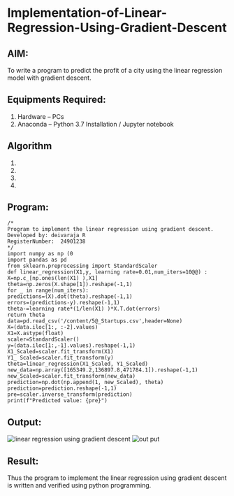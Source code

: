 # Implementation-of-Linear-Regression-Using-Gradient-Descent

## AIM:
To write a program to predict the profit of a city using the linear regression model with gradient descent.

## Equipments Required:
1. Hardware – PCs
2. Anaconda – Python 3.7 Installation / Jupyter notebook

## Algorithm
1. 
2. 
3. 
4. 

## Program:
```
/*
Program to implement the linear regression using gradient descent.
Developed by: deivaraja R
RegisterNumber:  24901238
*/
import numpy as np (0 
import pandas as pd 
from sklearn.preprocessing import StandardScaler 
def linear_regression(X1,y, learning rate=0.01,num_iters=10@@) : 
X=np.c_[np.ones(len(X1) ),X1] 
theta=np.zeros(X.shape[1]).reshape(-1,1) 
for _ in range(num_iters): 
predictions=(X).dot(theta).reshape(-1,1) 
errors=(predictions-y).reshape(-1,1) 
theta-=learning rate*(1/len(X1) )*X.T.dot(errors) 
return theta 
data=pd.read_csv('/content/5@_Startups.csv',header=None) 
X=(data.iloc[1:, :-2].values) 
X1=X.astype(float) 
scaler=StandardScaler() 
y=(data.iloc[1:,-1].values).reshape(-1,1) 
X1_Scaled=scaler.fit_transform(X1) 
Y1_ Scaled=scaler.fit_transform(y) 
theta=linear_regression(X1_Scaled, Y1_Scaled) 
new_data=np.array([165349.2,136897.8,471784.1]).reshape(-1,1) 
new_Scaled=scaler.fit_transform(new_data) 
prediction=np.dot(np.append(1, new_Scaled), theta) 
prediction=prediction.reshape(-1,1) 
pre=scaler.inverse_transform(prediction) 
print(f"Predicted value: {pre}")
```

## Output:
![linear regression using gradient descent](sam.png)
![out put](https://github.com/user-attachments/assets/64a6423c-7b1d-471a-92b1-defc926b886e)


## Result:
Thus the program to implement the linear regression using gradient descent is written and verified using python programming.
